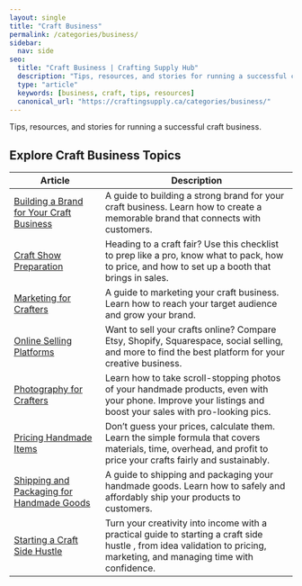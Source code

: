 ```yaml
---
layout: single
title: "Craft Business"
permalink: /categories/business/
sidebar:
  nav: side
seo:
  title: "Craft Business | Crafting Supply Hub"
  description: "Tips, resources, and stories for running a successful craft business."
  type: "article"
  keywords: [business, craft, tips, resources]
  canonical_url: "https://craftingsupply.ca/categories/business/"
---
```

Tips, resources, and stories for running a successful craft business.

## Explore Craft Business Topics

| Article | Description |
|---|---|
| [Building a Brand for Your Craft Business](/business/building-a-brand/) | A guide to building a strong brand for your craft business. Learn how to create a memorable brand that connects with customers. |
| [Craft Show Preparation](/business/craft-show-preparation/) | Heading to a craft fair? Use this checklist to prep like a pro, know what to pack, how to price, and how to set up a booth that brings in sales. |
| [Marketing for Crafters](/business/marketing-for-crafters/) | A guide to marketing your craft business. Learn how to reach your target audience and grow your brand. |
| [Online Selling Platforms](/business/online-selling-platforms/) | Want to sell your crafts online? Compare Etsy, Shopify, Squarespace, social selling, and more to find the best platform for your creative business. |
| [Photography for Crafters](/business/photography-for-crafters/) | Learn how to take scroll-stopping photos of your handmade products, even with your phone. Improve your listings and boost your sales with pro-looking pics. |
| [Pricing Handmade Items](/business/pricing-handmade-items/) | Don’t guess your prices, calculate them. Learn the simple formula that covers materials, time, overhead, and profit to price your crafts fairly and sustainably. |
| [Shipping and Packaging for Handmade Goods](/business/shipping-and-packaging/) | A guide to shipping and packaging your handmade goods. Learn how to safely and affordably ship your products to customers. |
| [Starting a Craft Side Hustle](/business/starting-craft-side-hustle/) | Turn your creativity into income with a practical guide to starting a craft side hustle ,  from idea validation to pricing, marketing, and managing time with confidence. |
